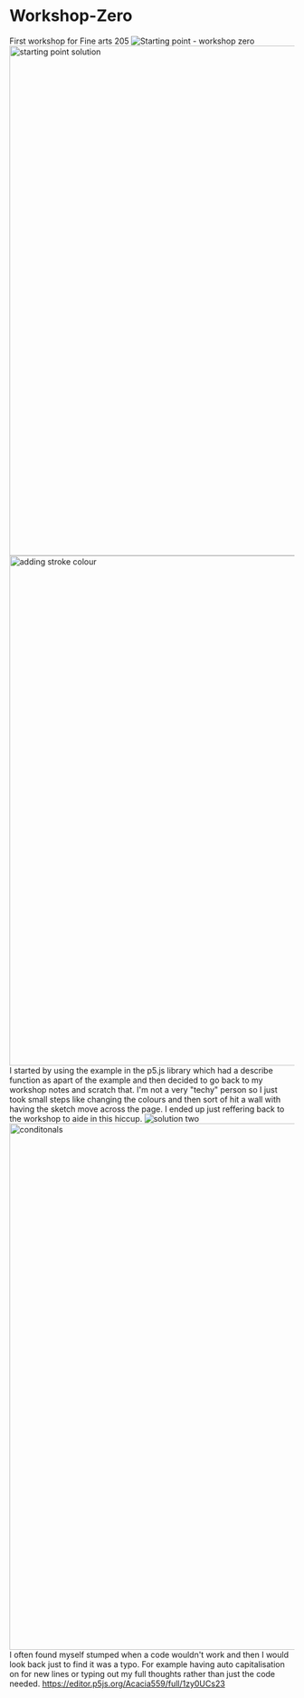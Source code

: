 # Workshop-Zero
First workshop for Fine arts 205 
![Starting point - workshop zero](https://github.com/user-attachments/assets/98e08dc1-3218-4dc2-9368-f10f32985854)
<img width="899" alt="starting point solution" src="https://github.com/user-attachments/assets/ea060345-3a46-4840-93de-78277ff8582f" />
<img width="899" alt="adding stroke colour" src="https://github.com/user-attachments/assets/60d554a7-459f-4449-a115-6a7e155a768c" />
I started by using the example in the p5.js library which had a describe function as apart of the example and then decided to go back to my workshop notes and scratch that. I'm not a very "techy" person so I just took small steps like changing the colours and then sort of hit a wall with having the sketch move across the page. I ended up just reffering back to the workshop to aide in this hiccup. 
![solution two](https://github.com/user-attachments/assets/b7b3812d-2212-416b-a8e7-bb73c070fef1)
<img width="928" alt="conditonals " src="https://github.com/user-attachments/assets/f2d0bfdc-957d-4318-a7be-1b041c843c8c" />
I often found myself stumped when a code wouldn't work and then I would look back just to find it was a typo. For example having auto capitalisation on for new lines or typing out my full thoughts rather than just the code needed. 
https://editor.p5js.org/Acacia559/full/1zy0UCs23 
